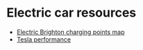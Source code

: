 # Electric car resources

- [Electric Brighton charging points map](https://electricbrighton.com/)
- [Tesla performance](https://accelerationtimes.com/models/tesla-model-y-dual-motor-long-range)

